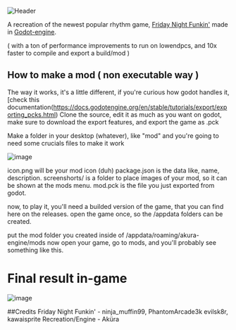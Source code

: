 ![Header](https://cdn.discordapp.com/attachments/862777578325671986/995774580562067538/akuraenginebanner-2.png)

A recreation of the newest popular rhythm game, [Friday Night Funkin'](https://ninja-muffin24.itch.io/funkin) made in [Godot-engine](https://godotengine.org).

( with a ton of performance improvements to run on lowendpcs, and 10x faster to compile and export a build/mod )


## How to make a mod ( non executable way )
The way it works, it's a little different, if you're curious how godot handles it, [check this documentation(https://docs.godotengine.org/en/stable/tutorials/export/exporting_pcks.html)
Clone the source, edit it as much as you want on godot, make sure to download the export features, and export the game as .pck

Make a folder in your desktop (whatever), like "mod"
and you're going to need some crucials files to make it work

![image](https://user-images.githubusercontent.com/89349204/178160168-f8ec44c0-fc7a-4583-883b-15eb4a6ac32e.png)

icon.png will be your mod icon (duh)
package.json is the data like, name, description.
screenshorts/ is a folder to place images of your mod, so it can be shown at the mods menu.
mod.pck is the file you just exported from godot.

now, to play it, you'll need a builded version of the game, that you can find here on the releases.
open the game once, so the /appdata folders can be created.

put the mod folder you created inside of /appdata/roaming/akura-engine/mods
now open your game, go to mods, and you'll probably see something like this.

# Final result in-game
![image](https://user-images.githubusercontent.com/89349204/178160231-b3b57bb5-7401-452d-8904-4b0443944a8a.png)



##Credits
Friday Night Funkin' - ninja_muffin99, PhantomArcade3k evilsk8r, kawaisprite
Recreation/Engine - Aküra
